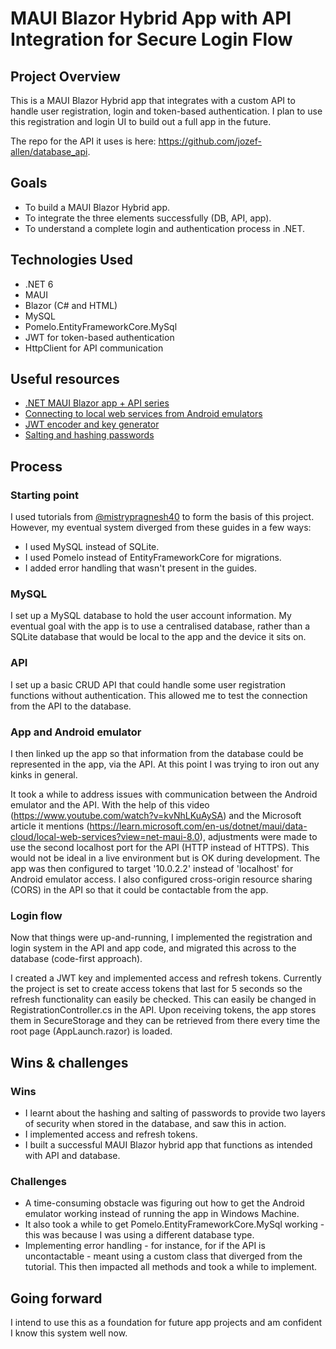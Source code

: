 ﻿# MAUI Blazor Hybrid App with API Integration for Secure Login Flow

## Project Overview

This is a MAUI Blazor Hybrid app that integrates with a custom API to handle user registration, login and token-based authentication. I plan to use this registration and login UI to build out a full app in the future. 

The repo for the API it uses is here: https://github.com/jozef-allen/database_api.

## Goals

- To build a MAUI Blazor Hybrid app.
- To integrate the three elements successfully (DB, API, app).
- To understand a complete login and authentication process in .NET.

## Technologies Used

- .NET 6
- MAUI
- Blazor (C# and HTML)
- MySQL
- Pomelo.EntityFrameworkCore.MySql
- JWT for token-based authentication
- HttpClient for API communication

## Useful resources

- [.NET MAUI Blazor app + API series](https://www.youtube.com/watch?v=paPe68vT2Mg&list=PLn-SpzWnVxDeSS5EHIsmQwU7iv_pU49K8&index=1)
- [Connecting to local web services from Android emulators](https://www.youtube.com/watch?v=kvNhLKuAySA)
- [JWT encoder and key generator](https://dinochiesa.github.io/jwt/)
- [Salting and hashing passwords](https://www.youtube.com/watch?v=qgpsIBLvrGY)

## Process

### Starting point

I used tutorials from [@mistrypragnesh40](https://github.com/mistrypragnesh40/) to form the basis of this project. However, my eventual system diverged from these guides in a few ways:
- I used MySQL instead of SQLite.
- I used Pomelo instead of EntityFrameworkCore for migrations.
- I added error handling that wasn't present in the guides.

### MySQL

I set up a MySQL database to hold the user account information. My eventual goal with the app is to use a centralised database, rather than a SQLite database that would be local to the app and the device it sits on.

### API

I set up a basic CRUD API that could handle some user registration functions without authentication. This allowed me to test the connection from the API to the database.

### App and Android emulator

I then linked up the app so that information from the database could be represented in the app, via the API. At this point I was trying to iron out any kinks in general. 

It took a while to address issues with communication between the Android emulator and the API. With the help of this video (https://www.youtube.com/watch?v=kvNhLKuAySA) and the Microsoft article it mentions (https://learn.microsoft.com/en-us/dotnet/maui/data-cloud/local-web-services?view=net-maui-8.0), adjustments were made to use the second localhost port for the API (HTTP instead of HTTPS). This would not be ideal in a live environment but is OK during development. The app was then configured to target '10.0.2.2' instead of 'localhost' for Android emulator access. I also configured cross-origin resource sharing (CORS) in the API so that it could be contactable from the app.

### Login flow

Now that things were up-and-running, I implemented the registration and login system in the API and app code, and migrated this across to the database (code-first approach).

I created a JWT key and implemented access and refresh tokens. Currently the project is set to create access tokens that last for 5 seconds so the refresh functionality can easily be checked. This can easily be changed in RegistrationController.cs in the API. Upon receiving tokens, the app stores them in SecureStorage and they can be retrieved from there every time the root page (AppLaunch.razor) is loaded.

## Wins & challenges

### Wins

- I learnt about the hashing and salting of passwords to provide two layers of security when stored in the database, and saw this in action.
- I implemented access and refresh tokens.
- I built a successful MAUI Blazor hybrid app that functions as intended with API and database.

### Challenges 

- A time-consuming obstacle was figuring out how to get the Android emulator working instead of running the app in Windows Machine.
- It also took a while to get Pomelo.EntityFrameworkCore.MySql working - this was because I was using a different database type.
- Implementing error handling - for instance, for if the API is uncontactable - meant using a custom class that diverged from the tutorial. This then impacted all methods and took a while to implement.

## Going forward

I intend to use this as a foundation for future app projects and am confident I know this system well now.